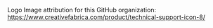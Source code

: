 Logo Image attribution for this GitHub organization: https://www.creativefabrica.com/product/technical-support-icon-8/

